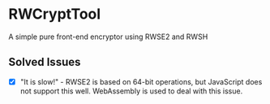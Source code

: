 # RWCryptTool

A simple pure front-end encryptor using RWSE2 and RWSH

## Solved Issues

- [x] "It is slow!" - RWSE2 is based on 64-bit operations, but JavaScript does not support this well. WebAssembly is used to deal with this issue.
